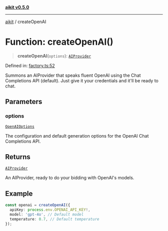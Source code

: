 [**aikit v0.5.0**](../README.md)

---

[aikit](../README.md) / createOpenAI

# Function: createOpenAI()

> **createOpenAI**(`options`): [`AIProvider`](../interfaces/AIProvider.md)

Defined in: [factory.ts:52](https://github.com/chinmaymk/aikit/blob/main/src/factory.ts#L52)

Summons an AIProvider that speaks fluent OpenAI using the Chat Completions API (default).
Just give it your credentials and it'll be ready to chat.

## Parameters

### options

[`OpenAIOptions`](../interfaces/OpenAIOptions.md)

The configuration and default generation options for the OpenAI Chat Completions API.

## Returns

[`AIProvider`](../interfaces/AIProvider.md)

An AIProvider, ready to do your bidding with OpenAI's models.

## Example

```typescript
const openai = createOpenAI({
  apiKey: process.env.OPENAI_API_KEY!,
  model: 'gpt-4o', // Default model
  temperature: 0.7, // Default temperature
});
```
